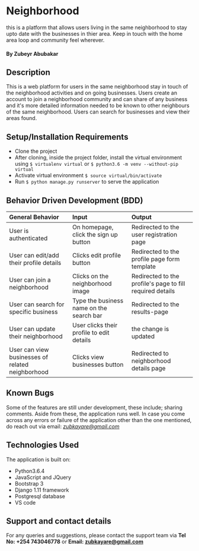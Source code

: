 # Neighborhood

 this is a platform that allows users living in the same neighborhood to stay upto date with the businesses in thier area. Keep in touch with the home area loop and community feel wherever.

#### By Zubeyr Abubakar

## Description
This is a web platform for users in the same neighborhood stay in touch of the neighborhood activities and on going businesses. Users create an account to join a neighborhood community and can share of any business and it's more detailed information needed to be known to other neighbours of the same neighborhood. Users can search for businesses and view their areas found.

## Setup/Installation Requirements
* Clone the project
* After cloning, inside the project folder, install the virtual environment using `$ virtualenv virtual` or `$ python3.6 -m venv --without-pip virtual`
* Activate virtual environment `$ source virtual/bin/activate`
* Run `$ python manage.py runserver` to serve the application
## Behavior Driven Development (BDD)
| General Behavior | Input    | Output   |
| :------------- | :------------- | :------------- |
| User is authenticated | On homepage, click the sign up button  | Redirected to the user registration page |
| User can edit/add their profile details | Clicks edit profile button  | Redirected to the profile page form template |
| User can join a neighborhood | Clicks on the neighborhood image  | Redirected to the profile's page to fill required details |
| User can search for specific business | Type the business name on the search bar | Redirected to the results-page |
| User can update their neighborhood  | User clicks their profile to edit details | the change is updated |
| User can view businesses of related neighborhood | Clicks view businesses button | Redirected to neighborhood details page |

## Known Bugs
Some of the features are still under development, these include; sharing comments. Aside from these, the application runs well. In case you come across any errors or failure of the application other than the one mentioned, do reach out via email: *zubkayare@gmail.com*

## Technologies Used
The application is built on:
* Python3.6.4
* JavaScript and JQuery
* Bootstrap 3
* Django 1.11 framework
* Postgresql database
* VS code
## Support and contact details
For any queries and suggestions, please contact the support team via **Tel No: +254 743046778** or **Email: zubkayare@gmail.com**

